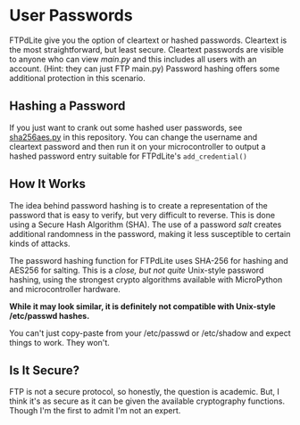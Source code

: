 # User Passwords
FTPdLite give you the option of cleartext or hashed passwords. Cleartext is the most straightforward, but least secure. Cleartext passwords are visible to anyone who can view _main.py_ and this includes all users with an account. (Hint: they can just FTP main.py) Password hashing offers some additional protection in this scenario.

## Hashing a Password
If you just want to crank out some hashed user passwords, see [sha256aes.py](sha256aes.py) in this repository. You can change the username and cleartext password and then run it on your microcontroller to output a hashed password entry suitable for FTPdLite's `add_credential()`

## How It Works
The idea behind password hashing is to create a representation of the password that is easy to verify, but very difficult to reverse. This is done using a Secure Hash Algorithm (SHA). The use of a password _salt_ creates additional randomness in the password, making it less susceptible to certain kinds of attacks.

The password hashing function for FTPdLite uses SHA-256 for hashing and AES256 for salting. This is a _close, but not quite_ Unix-style password hashing, using the strongest crypto algorithms available with MicroPython and microcontroller hardware.

**While it may look similar, it is definitely not compatible with Unix-style /etc/passwd hashes.**

You can't just copy-paste from your /etc/passwd or /etc/shadow and expect things to work. They won't.

## Is It Secure?
FTP is not a secure protocol, so honestly, the question is academic. But, I think it's as secure as it can be given the available cryptography functions. Though I'm the first to admit I'm not an expert.
